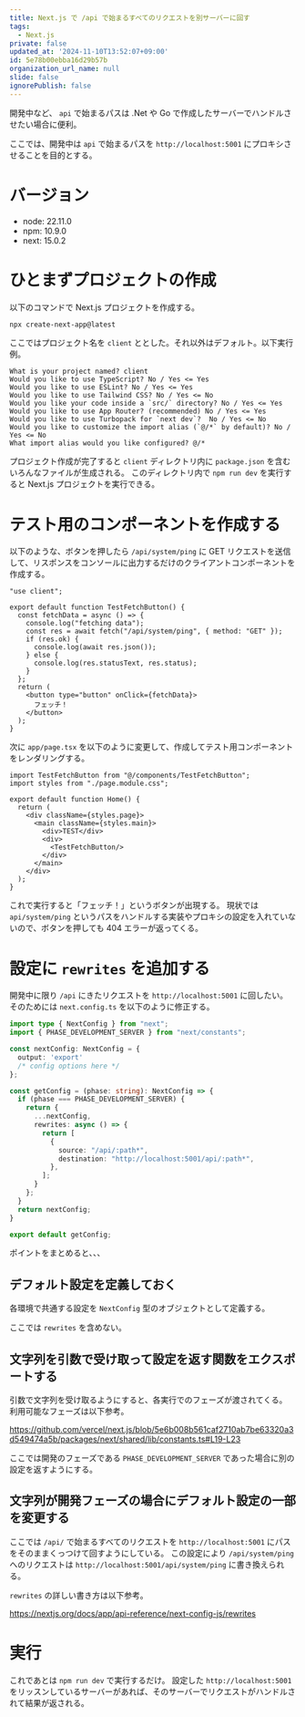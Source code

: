 ```yaml
---
title: Next.js で /api で始まるすべてのリクエストを別サーバーに回す
tags:
  - Next.js
private: false
updated_at: '2024-11-10T13:52:07+09:00'
id: 5e78b00ebba16d29b57b
organization_url_name: null
slide: false
ignorePublish: false
---
```


開発中など、 `api` で始まるパスは .Net や Go で作成したサーバーでハンドルさせたい場合に便利。

ここでは、開発中は `api` で始まるパスを `http://localhost:5001` にプロキシさせることを目的とする。

# バージョン

* node: 22.11.0
* npm: 10.9.0
* next: 15.0.2

# ひとまずプロジェクトの作成

以下のコマンドで Next.js プロジェクトを作成する。

```bash
npx create-next-app@latest
```

ここではプロジェクト名を `client` ととした。それ以外はデフォルト。以下実行例。

```text
What is your project named? client
Would you like to use TypeScript? No / Yes <= Yes
Would you like to use ESLint? No / Yes <= Yes
Would you like to use Tailwind CSS? No / Yes <= No
Would you like your code inside a `src/` directory? No / Yes <= Yes
Would you like to use App Router? (recommended) No / Yes <= Yes
Would you like to use Turbopack for `next dev`?  No / Yes <= No
Would you like to customize the import alias (`@/*` by default)? No / Yes <= No
What import alias would you like configured? @/*
```

プロジェクト作成が完了すると `client` ディレクトリ内に `package.json` を含むいろんなファイルが生成される。
このディレクトリ内で `npm run dev` を実行すると Next.js プロジェクトを実行できる。

# テスト用のコンポーネントを作成する

以下のような、ボタンを押したら `/api/system/ping` に GET リクエストを送信して、リスポンスをコンソールに出力するだけのクライアントコンポーネントを作成する。

```tsx:components/TestFetchButton.tsx
"use client";

export default function TestFetchButton() {
  const fetchData = async () => {
    console.log("fetching data");
    const res = await fetch("/api/system/ping", { method: "GET" });
    if (res.ok) {
      console.log(await res.json());
    } else {
      console.log(res.statusText, res.status);
    }
  };
  return (
    <button type="button" onClick={fetchData}>
      フェッチ！
    </button>
  );
}
```

次に `app/page.tsx` を以下のように変更して、作成してテスト用コンポーネントをレンダリングする。

```tsx
import TestFetchButton from "@/components/TestFetchButton";
import styles from "./page.module.css";

export default function Home() {
  return (
    <div className={styles.page}>
      <main className={styles.main}>
        <div>TEST</div>
        <div>
          <TestFetchButton/>
        </div>
      </main>
    </div>
  );
}
```

これで実行すると「フェッチ！」というボタンが出現する。
現状では `api/system/ping` というパスをハンドルする実装やプロキシの設定を入れていないので、ボタンを押しても 404 エラーが返ってくる。

# 設定に `rewrites` を追加する

開発中に限り `/api` にきたリクエストを `http://localhost:5001` に回したい。
そのためには `next.config.ts` を以下のように修正する。

```ts
import type { NextConfig } from "next";
import { PHASE_DEVELOPMENT_SERVER } from "next/constants";

const nextConfig: NextConfig = {
  output: 'export'
  /* config options here */
};

const getConfig = (phase: string): NextConfig => {
  if (phase === PHASE_DEVELOPMENT_SERVER) {
    return {
      ...nextConfig,
      rewrites: async () => {
        return [
          {
            source: "/api/:path*",
            destination: "http://localhost:5001/api/:path*",
          },
        ];
      }
    };
  }
  return nextConfig;
}

export default getConfig;
```

ポイントをまとめると、、、

## デフォルト設定を定義しておく

各環境で共通する設定を `NextConfig` 型のオブジェクトとして定義する。

ここでは `rewrites` を含めない。

## 文字列を引数で受け取って設定を返す関数をエクスポートする

引数で文字列を受け取るようにすると、各実行でのフェーズが渡されてくる。
利用可能なフェーズは以下参考。

<https://github.com/vercel/next.js/blob/5e6b008b561caf2710ab7be63320a3d549474a5b/packages/next/shared/lib/constants.ts#L19-L23>

ここでは開発のフェーズである `PHASE_DEVELOPMENT_SERVER` であった場合に別の設定を返すようにする。

## 文字列が開発フェーズの場合にデフォルト設定の一部を変更する

ここでは `/api/` で始まるすべてのリクエストを `http://localhost:5001` にパスをそのままくっつけて回すようにしている。
この設定により `/api/system/ping` へのリクエストは `http://localhost:5001/api/system/ping` に書き換えられる。

`rewrites` の詳しい書き方は以下参考。

<https://nextjs.org/docs/app/api-reference/next-config-js/rewrites>

# 実行

これであとは `npm run dev` で実行するだけ。
設定した `http://localhost:5001` をリッスンしているサーバーがあれば、そのサーバーでリクエストがハンドルされて結果が返される。
